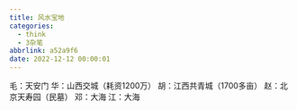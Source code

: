 ```yaml
---
title: 风水宝地
categories:
  - think
  - 3杂笔
abbrlink: a52a9f6
date: 2022-12-12 00:00:01
---
```


毛：天安门
华：山西交城（耗资1200万）
胡：江西共青城（1700多亩）
赵：北京天寿园（民墓）
邓：大海
江：大海